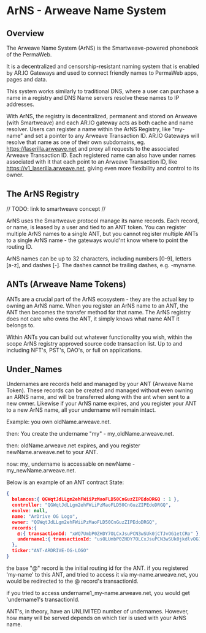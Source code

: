 # ArNS - Arweave Name System
## Overview
The Arweave Name System (ArNS) is the Smartweave-powered phonebook of the PermaWeb.  

It is a decentralized and censorship-resistant naming system that is enabled by AR.IO Gateways and used to connect friendly names to PermaWeb apps, pages and data.

This system works similarly to traditional DNS, where a user can purchase a name in a registry and DNS Name servers resolve these names to IP addresses.  

With ArNS, the registry is decentralized, permanent and stored on Arweave (with Smartweave) and each AR.IO gateway acts as both cache and name resolver. Users can register a name within the ArNS Registry, like "my-name" and set a pointer to any Arweave Transaction ID. AR.IO Gateways will resolve that name as one of their own subdomains, eg. https://laserilla.arweave.net and proxy all requests to the associated Arweave Transaction ID.  Each registered name can also have under names associated with it that each point to an Arweave Transaction ID, like https://v1_laserilla.arweave.net, giving even more flexibility and control to its owner.

## The ArNS Registry
// TODO: link to smartweave concept //

ArNS uses the Smartweave protocol manage its name records. Each record, or name, is leased by a user and tied to an ANT token. You can register multiple ArNS names to a single ANT, but you cannot register multiple ANTs to a single ArNS name - the gateways would'nt know where to point the routing ID.

ArNS names can be up to 32 characters, including numbers [0-9], letters [a-z], and dashes [-]. The dashes cannot be trailing dashes, e.g. -myname.

## ANTs (Arweave Name Tokens)

ANTs are a crucial part of the ArNS ecosystem - they are the actual key to owning an ArNS name. When you register an ArNS name to an ANT, the ANT then becomes the transfer method for that name. The ArNS registry does not care who owns the ANT, it simply knows what name ANT it belongs to.

Within ANTs you can build out whatever functionality you wish, within the scope ArNS registry approved source code transaction list. Up to and including NFT's, PST's, DAO's, or full on applications.

## Under_Names

Undernames are records held and managed by your ANT (Arweave Name Token). These records can be created and managed without even owning an ARNS name, and will be transferred along with the ant when sent to a new owner. Likewise if your ArNS name expires, and you register your ANT to a new ArNS name, all your undername will remain intact.

Example: you own oldName.arweave.net. 

then: You create the undername "my" - my_oldName.arweave.net.

then: oldName.arweave.net expires, and you register newName.arweave.net to your ANT.

now: my_ undername is accessable on newName - my_newName.arweave.net. 

Below is an example of an ANT contract State:

```JSON
{
  balances:{ QGWqtJdLLgm2ehFWiiPzMaoFLD50CnGuzZIPEdoDRGQ : 1 },
  controller: "QGWqtJdLLgm2ehFWiiPzMaoFLD50CnGuzZIPEdoDRGQ",
  evolve: null,
  name: "ArDrive OG Logo",
  owner: "QGWqtJdLLgm2ehFWiiPzMaoFLD50CnGuzZIPEdoDRGQ",
  records:{
    @:{ transactionId: "xWQ7UmbP0ZHDY7OLCxJsuPCN3wSUk0jCTJvOG1etCRo" },
    undername1:{ transactionId: "usOLUmbP0ZHDY7OLCxJsuPCN3wSUk0jkdlvOG1etCRo" }
  },
  ticker:"ANT-ARDRIVE-OG-LOGO"
}
```
the base "@" record is the initial routing id for the ANT. if you registered 'my-name' to this ANT, and tried to access it via my-name.arweave.net, you would be redirected to the @ record's transactionId.

if you tried to access undername1_my-name.arweave.net, you would get 'undername1's transactionId. 

ANT's, in theory, have an UNLIMITED number of undernames. However, how many will be served depends on which tier is used with your ArNS name.



